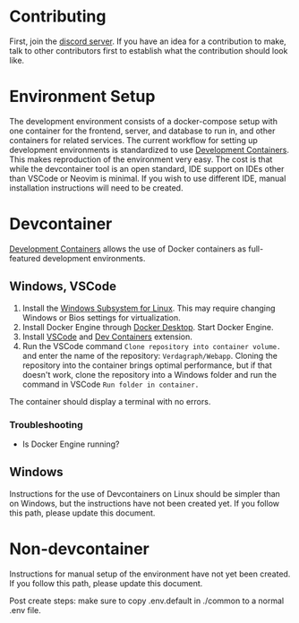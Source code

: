 # Contributing

First, join the [discord server](https://discord.gg/XH4kQcpz9p). If you have an idea for a contribution to make, talk to other contributors first to establish what the contribution should look like.

# Environment Setup

The development environment consists of a docker-compose setup with one container for the frontend, server, and database to run in, and other containers for related services. The current workflow for setting up development environments is standardized to use [Development Containers](https://containers.dev/). This makes reproduction of the environment very easy. The cost is that while the devcontainer tool is an open standard, IDE support on IDEs other than VSCode or Neovim is minimal. If you wish to use different IDE, manual installation instructions will need to be created.

# Devcontainer

[Development Containers](https://containers.dev/) allows the use of Docker containers as full-featured development environments.

## Windows, VSCode

1. Install the [Windows Subsystem for Linux](https://learn.microsoft.com/en-us/windows/wsl/install). This may require changing Windows or Bios settings for virtualization.
2. Install Docker Engine through [Docker Desktop](https://www.docker.com/products/docker-desktop/). Start Docker Engine.
3. Install [VSCode](https://code.visualstudio.com/) and [Dev Containers](https://marketplace.visualstudio.com/items?itemName=ms-vscode-remote.remote-containers) extension.
4. Run the VSCode command `Clone repository into container volume.` and enter the name of the repository: `Verdagraph/Webapp`. Cloning the repository into the container brings optimal performance, but if that doesn't work, clone the repository into a Windows folder and run the command in VSCode `Run folder in container.`

The container should display a terminal with no errors.

### Troubleshooting

- Is Docker Engine running?

## Windows

Instructions for the use of Devcontainers on Linux should be simpler than on Windows, but the instructions have not been created yet. If you follow this path, please update this document.

# Non-devcontainer

Instructions for manual setup of the environment have not yet been created. If you follow this path, please update this document.

Post create steps:
make sure to copy .env.default in ./common to a normal .env file.
